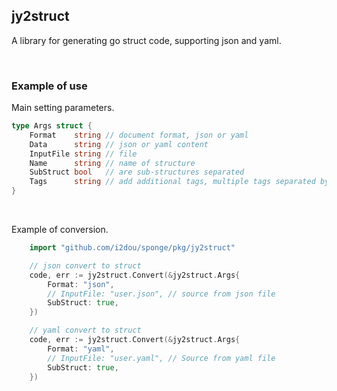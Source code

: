 ## jy2struct

A library for generating go struct code, supporting json and yaml.

<br>

### Example of use

Main setting parameters.

```go
type Args struct {
	Format    string // document format, json or yaml
	Data      string // json or yaml content
	InputFile string // file
	Name      string // name of structure
	SubStruct bool   // are sub-structures separated
	Tags      string // add additional tags, multiple tags separated by commas
}
```

<br>

Example of conversion.

```go
    import "github.com/i2dou/sponge/pkg/jy2struct"

    // json convert to struct
    code, err := jy2struct.Convert(&jy2struct.Args{
        Format: "json",
        // InputFile: "user.json", // source from json file
        SubStruct: true,
    })

    // yaml convert to struct
    code, err := jy2struct.Convert(&jy2struct.Args{
        Format: "yaml",
        // InputFile: "user.yaml", // Source from yaml file
        SubStruct: true,
    })
```
